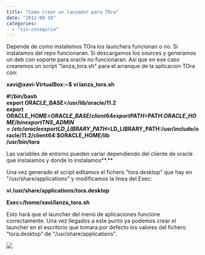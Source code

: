 ```yaml
---
title: "Como crear un lanzador para TOra"
date: "2011-08-18"
categories: 
  - "sin-categoria"
---
```


Depende de como instalemos TOra los launchers funcionan o no. Si instalamos del repo funcionaran. Si descargamos los sources y generamos un deb con soporte para oracle no funcionaran. Así que en ese caso crearemos un script "lanza\_tora.sh" para el arranque de la aplicacion TOra con:  
  
**xavi@xavi-VirtualBox:~$ vi lanza\_tora.sh**  
  

**#!/bin/bash  
export ORACLE\_BASE=/usr/lib/oracle/11.2  
export ORACLE\_HOME=$ORACLE\_BASE/client64  
export PATH=$PATH:$ORACLE\_HOME/bin  
export TNS\_ADMIN=/etc/oracle  
export LD\_LIBRARY\_PATH=$LD\_LIBRARY\_PATH:/usr/include/oracle/11.2/client64:****$ORACLE\_HOME****/lib  
/usr/bin/tora**

  
Las variables de entorno pueden variar dependiendo del cliente de oracle que instalamos y donde lo instalamos**.**  
  
Una vez generado el script editamos el fichero "tora.desktop" que hay en "/usr/share/applications" y modificamos la linea del Exec:  
  
**vi /usr/share/applications/tora.desktop**  
  
**Exec=/home/xavi/lanza\_tora.sh**  
  
Esto hará que el launcher del menú de aplicaciones funcione correctamente. Una vez llegados a este punto ya podemos crear el launcher en el escritorio que tomara por defecto los valores del fichero "tora.desktop" de "/usr/share/applications".

![](https://blogger.googleusercontent.com/tracker/3262098284547378612-1511307601803860037?l=tablondesastre.blogspot.com)
